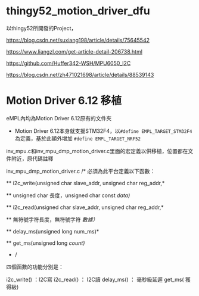 # thingy52_motion_driver_dfu

以thingy52所開發的Project，

https://blog.csdn.net/suxiang198/article/details/75645542

https://www.liangzl.com/get-article-detail-206738.html

https://github.com/Huffer342-WSH/MPU6050_I2C

https://blog.csdn.net/zh471021698/article/details/88539143

# Motion Driver 6.12 移植

eMPL內均為Motion Driver 6.12原有的文件夾

- Motion Driver 6.12本身就支援STM32F4，以`#define EMPL_TARGET_STM32F4`為定義，基於此額外增加 `#define EMPL_TARGET_NRF52`

inv_mpu.c和inv_mpu_dmp_motion_driver.c里面的宏定義以供移植，位置都​​在文件附近，原代碼註釋

inv_mpu_dmp_motion_driver.c
/* 必須為此平台定義以下函數：

** i2c_write(unsigned char slave_addr, unsigned char reg_addr,*

** unsigned char 長度，unsigned char const *data)*

** i2c_read(unsigned char slave_addr, unsigned char reg_addr,*

** 無符號字符長度，無符號字符 *數據）*

** delay_ms(unsigned long num_ms)*

** get_ms(unsigned long *count)*

* /

四個函數的功能分別是：

i2c_write() ：I2C寫
i2c_read() ： I2C讀
delay_ms() ： 毫秒級延遲
get_ms( 獲得級)
